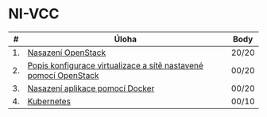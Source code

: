 # NI-VCC

|  # | Úloha                                                                          | Body  |
|:--:|--------------------------------------------------------------------------------|-------|
| 1. | [Nasazení OpenStack](./01/01.md)                                               | 20/20 |
| 2. | [Popis konfigurace virtualizace a sítě nastavené pomocí OpenStack](./02/02.md) | 00/20 |
| 3. | [Nasazení aplikace pomocí Docker](./03/03.md)                                  | 00/20 |
| 4. | [Kubernetes](./04/04.md)                                                       | 00/10 |
